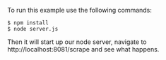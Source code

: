 
To run this example use the following commands:

``` shell
$ npm install
$ node server.js
```

Then it will start up our node server, navigate to http://localhost:8081/scrape and see what happens.
